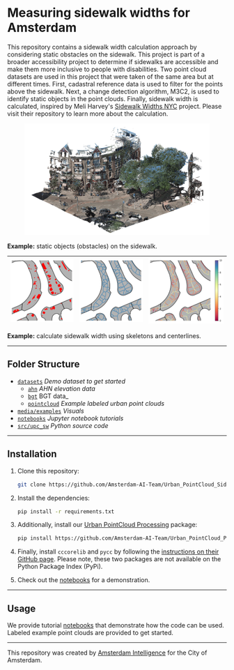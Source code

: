 # Measuring sidewalk widths for Amsterdam

This repository contains a sidewalk width calculation approach by considering static obstacles on the sidewalk. This project is part of a broader accessibility project to determine if sidewalks are accessible and make them more inclusive to people with disabilities. Two point cloud datasets are used in this project that were taken of the same area but at different times. First, cadastral reference data is used to filter for the points above the sidewalk. Next, a change detection algorithm, M3C2, is used to identify static objects in the point clouds. Finally, sidewalk width is calculated, inspired by Meli Harvey's [Sidewalk Widths NYC](https://github.com/meliharvey/sidewalkwidths-nyc) project. Please visit their repository to learn more about the calculation.

<figure align="center">
  <img
  src="media/examples/demo.gif"
  alt="Example: static objects (obstacles) on the sidewalk.">
</figure>

<b>Example:</b> static objects (obstacles) on the sidewalk. <br/>

| ![Sidewalk data with obstacles](./media/examples/sidewalk_with_obstacles.png) | ![Centerlines](./media/examples/centerlines.png)|![sidewalk_width](./media/examples/sidewalk_width.png) |
|:---:|:---:|:---:|

<b>Example:</b> calculate sidewalk width using skeletons and centerlines. <br/>


---

## Folder Structure

 * [`datasets`](./datasets) _Demo dataset to get started_
   * [`ahn`](./datasets/ahn) _AHN elevation data_
   * [`bgt`](./datasets/bgt) BGT data_
   * [`pointcloud`](./datasets/pointcloud) _Example labeled urban point clouds_
 * [`media/examples`](./media/examples) _Visuals_
 * [`notebooks`](./notebooks) _Jupyter notebook tutorials_
 * [`src/upc_sw`](./src/upc_sw) _Python source code_

---

## Installation

1. Clone this repository:
    ```bash
    git clone https://github.com/Amsterdam-AI-Team/Urban_PointCloud_Sidewalk_Width.git
    ```

2. Install the dependencies:
    ```bash
    pip install -r requirements.txt
    ```

3. Additionally, install our [Urban PointCloud Processing](https://github.com/Amsterdam-AI-Team/Urban_PointCloud_Processing) package:
    ```bash
    pip install https://github.com/Amsterdam-AI-Team/Urban_PointCloud_Processing/releases/download/v0.1/upcp-0.1-py3-none-any.whl
    ```

4. Finally, install `cccorelib` and `pycc` by following the [instructions on their GitHub page](https://github.com/tmontaigu/CloudCompare-PythonPlugin/blob/master/docs/building.rst#building-as-independent-wheels). Please note, these two packages are not available on the Python Package Index (PyPi).

5. Check out the [notebooks](notebooks) for a demonstration.

---

## Usage

We provide tutorial [notebooks](notebooks) that demonstrate how the code can be used. Labeled example point clouds are provided to get started.

---

This repository was created by [Amsterdam Intelligence](https://amsterdamintelligence.com/) for the City of Amsterdam.
